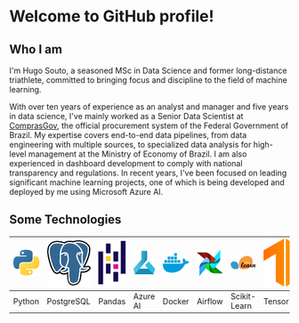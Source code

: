 # Welcome to GitHub profile!

## Who I am

I'm Hugo Souto, a seasoned MSc in Data Science and former long-distance triathlete, committed to bringing focus and discipline to the field of machine learning.

With over ten years of experience as an analyst and manager and five years in data science, I've mainly worked as a Senior Data Scientist at [ComprasGov](www.gov.br/compras), the official procurement system of the Federal Government of Brazil. My expertise covers end-to-end data pipelines, from data engineering with multiple sources, to specialized data analysis for high-level management at the Ministry of Economy of Brazil. I am also experienced in dashboard development to comply with national transparency and regulations. In recent years, I've been focused on leading significant machine learning projects, one of which is being developed and deployed by me using Microsoft Azure AI.

## Some Technologies

| ![Python Logo](img/python.png "Python") | ![PostgreSQL Logo](img/postgres.png "PostgreSQL") | ![Pandas Logo](img/pandas.png "Pandas") | ![Microsoft Azure Machine Learning Logo](img/azureml.png "Microsoft Azure Machine Learning") | ![Docker Logo](img/docker.png "Docker") | ![Airflow Logo](img/airflow.png "Airflow") | ![Scikit-Learn Logo](img/scikitlearn.png "Scikit-Learn") | ![TensorFlow Logo](img/tensorflow.png "TensorFlow") | ![PyTorch Logo](img/pytorch.png "PyTorch") | ![Databricks Azure](img/databricks-azure.png "Databricks Azure") | ![Apache Spark](img/spark.png "Apache Spark") | ![VS Code Logo](img/vscode.png "VS Code") | ![GitHub](img/github.png "GitHub") | ![Power BI](img/powerbi.png "Power BI") | ![Google Looker](img/looker.png "Google Looker") | ![Qlik](img/qlik.png "Qlik") | ![Tableau](img/tableau.png "Tableau") | ![R](img/r.png "R") |
|---|---|---|---|---|---|---|---|---|---|---|---|---|---|---|---|---|---|
| Python | PostgreSQL | Pandas | Azure AI | Docker | Airflow | Scikit-Learn | TensorFlow | PyTorch | Databricks Azure | Apache Spark | VS Code | GitHub | Power BI | Google Looker | Qlik | Tableau | R |
